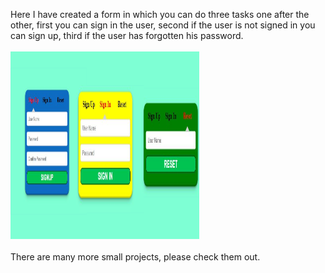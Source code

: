 Here I have created a form in which you can do three tasks one after the other, first you can sign in the user, second if the user is not signed in you can sign up, third if the user has forgotten his password.
<br>
<br>
<img src="https://github.com/Milesh01/JavaScript-Small-Projects/blob/main/SignUp%20%2C%20SignIn%20%2C%20Forget%20Form/Untitled.png" alt="SignIn Form" height="300px" width="60%">
<br>
<br>
There are many more small projects, please check them out.
